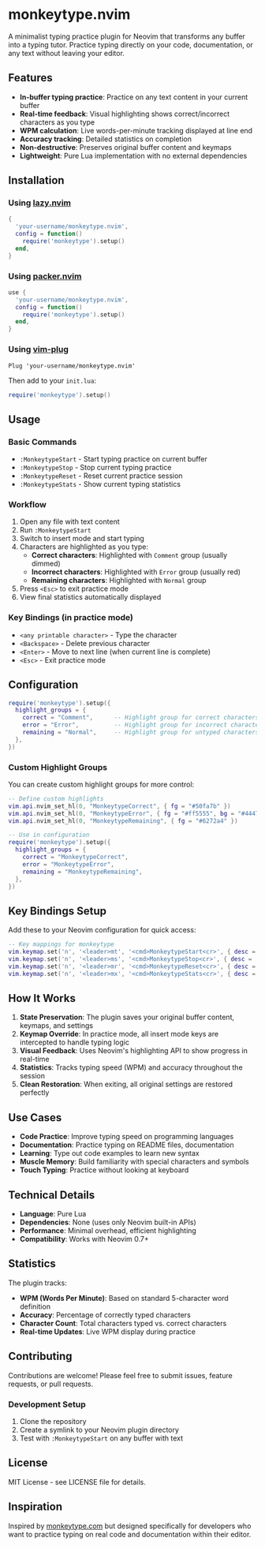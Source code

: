 # monkeytype.nvim

A minimalist typing practice plugin for Neovim that transforms any buffer into a typing tutor. Practice typing directly on your code, documentation, or any text without leaving your editor.

## Features

- **In-buffer typing practice**: Practice on any text content in your current buffer
- **Real-time feedback**: Visual highlighting shows correct/incorrect characters as you type
- **WPM calculation**: Live words-per-minute tracking displayed at line end
- **Accuracy tracking**: Detailed statistics on completion
- **Non-destructive**: Preserves original buffer content and keymaps
- **Lightweight**: Pure Lua implementation with no external dependencies

## Installation

### Using [lazy.nvim](https://github.com/folke/lazy.nvim)

```lua
{
  'your-username/monkeytype.nvim',
  config = function()
    require('monkeytype').setup()
  end,
}
```

### Using [packer.nvim](https://github.com/wbthomason/packer.nvim)

```lua
use {
  'your-username/monkeytype.nvim',
  config = function()
    require('monkeytype').setup()
  end,
}
```

### Using [vim-plug](https://github.com/junegunn/vim-plug)

```vim
Plug 'your-username/monkeytype.nvim'
```

Then add to your `init.lua`:
```lua
require('monkeytype').setup()
```

## Usage

### Basic Commands

- `:MonkeytypeStart` - Start typing practice on current buffer
- `:MonkeytypeStop` - Stop current typing practice
- `:MonkeytypeReset` - Reset current practice session
- `:MonkeytypeStats` - Show current typing statistics

### Workflow

1. Open any file with text content
2. Run `:MonkeytypeStart`
3. Switch to insert mode and start typing
4. Characters are highlighted as you type:
   - **Correct characters**: Highlighted with `Comment` group (usually dimmed)
   - **Incorrect characters**: Highlighted with `Error` group (usually red)
   - **Remaining characters**: Highlighted with `Normal` group
5. Press `<Esc>` to exit practice mode
6. View final statistics automatically displayed

### Key Bindings (in practice mode)

- `<any printable character>` - Type the character
- `<Backspace>` - Delete previous character
- `<Enter>` - Move to next line (when current line is complete)
- `<Esc>` - Exit practice mode

## Configuration

```lua
require('monkeytype').setup({
  highlight_groups = {
    correct = "Comment",      -- Highlight group for correct characters
    error = "Error",          -- Highlight group for incorrect characters  
    remaining = "Normal",     -- Highlight group for untyped characters
  },
})
```

### Custom Highlight Groups

You can create custom highlight groups for more control:

```lua
-- Define custom highlights
vim.api.nvim_set_hl(0, "MonkeytypeCorrect", { fg = "#50fa7b" })
vim.api.nvim_set_hl(0, "MonkeytypeError", { fg = "#ff5555", bg = "#44475a" })
vim.api.nvim_set_hl(0, "MonkeytypeRemaining", { fg = "#6272a4" })

-- Use in configuration
require('monkeytype').setup({
  highlight_groups = {
    correct = "MonkeytypeCorrect",
    error = "MonkeytypeError",
    remaining = "MonkeytypeRemaining",
  },
})
```

## Key Bindings Setup

Add these to your Neovim configuration for quick access:

```lua
-- Key mappings for monkeytype
vim.keymap.set('n', '<leader>mt', '<cmd>MonkeytypeStart<cr>', { desc = 'Start typing practice' })
vim.keymap.set('n', '<leader>ms', '<cmd>MonkeytypeStop<cr>', { desc = 'Stop typing practice' })
vim.keymap.set('n', '<leader>mr', '<cmd>MonkeytypeReset<cr>', { desc = 'Reset typing practice' })
vim.keymap.set('n', '<leader>mx', '<cmd>MonkeytypeStats<cr>', { desc = 'Show typing stats' })
```

## How It Works

1. **State Preservation**: The plugin saves your original buffer content, keymaps, and settings
2. **Keymap Override**: In practice mode, all insert mode keys are intercepted to handle typing logic
3. **Visual Feedback**: Uses Neovim's highlighting API to show progress in real-time
4. **Statistics**: Tracks typing speed (WPM) and accuracy throughout the session
5. **Clean Restoration**: When exiting, all original settings are restored perfectly

## Use Cases

- **Code Practice**: Improve typing speed on programming languages
- **Documentation**: Practice typing on README files, documentation
- **Learning**: Type out code examples to learn new syntax
- **Muscle Memory**: Build familiarity with special characters and symbols
- **Touch Typing**: Practice without looking at keyboard

## Technical Details

- **Language**: Pure Lua
- **Dependencies**: None (uses only Neovim built-in APIs)
- **Performance**: Minimal overhead, efficient highlighting
- **Compatibility**: Works with Neovim 0.7+

## Statistics

The plugin tracks:
- **WPM (Words Per Minute)**: Based on standard 5-character word definition
- **Accuracy**: Percentage of correctly typed characters
- **Character Count**: Total characters typed vs. correct characters
- **Real-time Updates**: Live WPM display during practice

## Contributing

Contributions are welcome! Please feel free to submit issues, feature requests, or pull requests.

### Development Setup

1. Clone the repository
2. Create a symlink to your Neovim plugin directory
3. Test with `:MonkeytypeStart` on any buffer with text

## License

MIT License - see LICENSE file for details.

## Inspiration

Inspired by [monkeytype.com](https://monkeytype.com) but designed specifically for developers who want to practice typing on real code and documentation within their editor.
